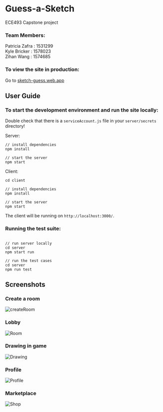 # Guess-a-Sketch
ECE493 Capstone project

### Team Members:  
Patricia Zafra : 1531299\
Kyle Bricker : 1578023\
Zihan Wang : 1574685

### To view the site in production:
Go to [sketch-guess.web.app](https://sketch-guess.web.app/)

## User Guide
### To start the development environment and run the site locally:
Double check that there is a `serviceAccount.js` file in your `server/secrets` directory!

Server:
```
// install dependencies
npm install

// start the server
npm start
```

Client:
```
cd client

// install dependencies
npm install

// start the server
npm start
```

The client will be running on `http://localhost:3000/`.

### Running the test suite:
```

// run server locally
cd server
npm start run

// run the test cases
cd server
npm run test
```

## Screenshots
### Create a room
![createRoom](https://user-images.githubusercontent.com/45130137/236299331-a7a9eaf2-089d-4b53-a2b6-e7ae83bd9ac6.png)
### Lobby
![Room](https://user-images.githubusercontent.com/45130137/236299390-a02441c3-fa7c-495d-b9e0-4c57ea48bbde.png)
### Drawing in game
![Drawing](https://user-images.githubusercontent.com/45130137/236299418-a51a2d47-08e7-4e31-96c8-bbfc90b20fb0.png)
### Profile
![Profile](https://user-images.githubusercontent.com/45130137/236299449-88825efd-aa5b-41d4-b6e4-7e38dd2214c7.png)
### Marketplace
![Shop](https://user-images.githubusercontent.com/45130137/236299456-3b3f7809-05f9-4bbd-b753-27af837eb638.png)
